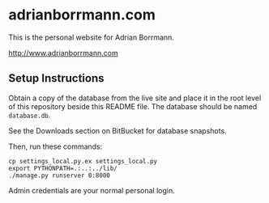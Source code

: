 adrianborrmann.com
==================

This is the personal website for Adrian Borrmann.

<http://www.adrianborrmann.com>

Setup Instructions
------------------

Obtain a copy of the database from the live site and place it in the root level of this repository beside this README file. The database should be named `database.db`.

See the Downloads section on BitBucket for database snapshots.

Then, run these commands:

    cp settings_local.py.ex settings_local.py
    export PYTHONPATH=.:..:../lib/
    ./manage.py runserver 0:8000

Admin credentials are your normal personal login.